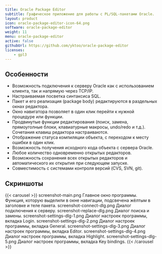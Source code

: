 ```yaml
---
title: Oracle Package Editor
subtitle: Графическое приложение для работы с PL/SQL-пакетами Oracle.
layout: product
icon: oracle-package-editor-icon-64.png
software: oracle-package-editor
weight: 11
menu: oracle-package-editor
active: false
githubUrl: https://github.com/yktoo/oracle-package-editor
licenses:
    - gpl3
---
```


## Особенности

* Возможность подключения к серверу Oracle как с использованием клиента, так и напрямую через TCP/IP.
* Настраиваемая посветка синтаксиса SQL.
* Пакет и его реализация (package body) редактируются в раздельных окнах редактора.
* Окно навигатора позволяет в один клик перейти к нужной процедуре или функции.
* Продвинутые функции редактирования (поиск, замена, прямоуголные блоки, клавиатурные макросы, undo/redo и т.д.). Сочетания клавиш редактора настраиваются.
* Отображение статуса компиляции объекта, с переходом к месту ошибки в один клик.
* Возможность получения исходного кода объекта с сервера Oracle.
* Любое количество одновременно открытых редакторов.
* Возможность сохранения всех открытых редакторов и автоматического их открытия при следующем запуске.
* Совместимость с системами контроля версий (CVS, SVN, git).

## Скриншоты

{{< carousel >}}
    screenshot-main.png           Главное окно программы. Функция, которую выделили в окне навигации, подсвечена жёлтым в заголовке и теле пакета.
    screenshot-connect-dlg.png    Диалог подключения к серверу.
    screenshot-replace-dlg.png    Диалог поиска и замены.
    screenshot-settings-dlg-1.png Диалог настроек программы, вкладка Login.
    screenshot-settings-dlg-2.png Диалог настроек программы, вкладка General.
    screenshot-settings-dlg-3.png Диалог настроек программы, вкладка Editor.
    screenshot-settings-dlg-4.png Диалог настроек программы, вкладка Highlight.
    screenshot-settings-dlg-5.png Диалог настроек программы, вкладка Key bindings.
{{< /carousel >}}
